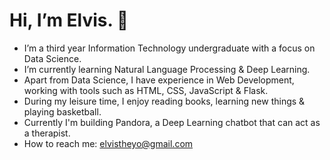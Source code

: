 # Hi, I’m Elvis. 👋 
- I’m a third year Information Technology undergraduate with a focus on Data Science. 
- I’m currently learning Natural Language Processing & Deep Learning. 
- Apart from Data Science, I have experience in Web Development, working with tools such as HTML, CSS, JavaScript & Flask.
- During my leisure time, I enjoy reading books, learning new things & playing basketball.
- Currently I'm building Pandora, a Deep Learning chatbot that can act as a therapist.
- How to reach me: elvistheyo@gmail.com




<!---
avocadopelvis/avocadopelvis is a ✨ special ✨ repository because its `README.md` (this file) appears on your GitHub profile.
You can click the Preview link to take a look at your changes.
--->
